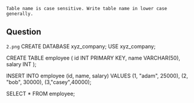 `Table name is case sensitive. Write table name in lower case generally.`
## Question
`2.png`
CREATE DATABASE xyz_company;
USE xyz_company;

CREATE TABLE employee (
   id INT PRIMARY KEY,
   name VARCHAR(50),
   salary INT
);

INSERT INTO employee
(id, name, salary)
VALUES
(1, "adam", 25000),
(2, "bob", 30000),
(3,"casey",40000);

SELECT * FROM employee;

